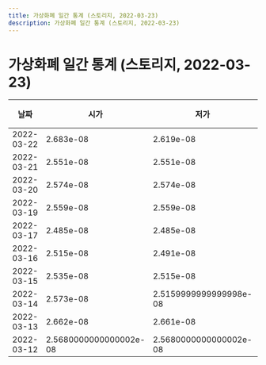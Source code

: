 ```yaml
---
title: 가상화폐 일간 통계 (스토리지, 2022-03-23)
description: 가상화폐 일간 통계 (스토리지, 2022-03-23)
---
```



가상화폐 일간 통계 (스토리지, 2022-03-23)
===

|날짜|시가|저가|고가|종가|비고|
|--|--|--|--|--|--|
|2022-03-22|2.683e-08|2.619e-08|2.683e-08|2.629e-08|    |
|2022-03-21|2.551e-08|2.551e-08|2.6509999999999997e-08|2.6509999999999997e-08|    |
|2022-03-20|2.574e-08|2.574e-08|2.718e-08|2.6279999999999998e-08|    |
|2022-03-19|2.559e-08|2.559e-08|2.646e-08|2.5890000000000002e-08|    |
|2022-03-17|2.485e-08|2.485e-08|2.485e-08|2.485e-08|    |
|2022-03-16|2.515e-08|2.491e-08|2.524e-08|2.491e-08|    |
|2022-03-15|2.535e-08|2.515e-08|2.5680000000000002e-08|2.515e-08|    |
|2022-03-14|2.573e-08|2.5159999999999998e-08|2.573e-08|2.5159999999999998e-08|    |
|2022-03-13|2.662e-08|2.661e-08|2.662e-08|2.661e-08|    |
|2022-03-12|2.5680000000000002e-08|2.5680000000000002e-08|2.6760000000000003e-08|2.662e-08|    |
